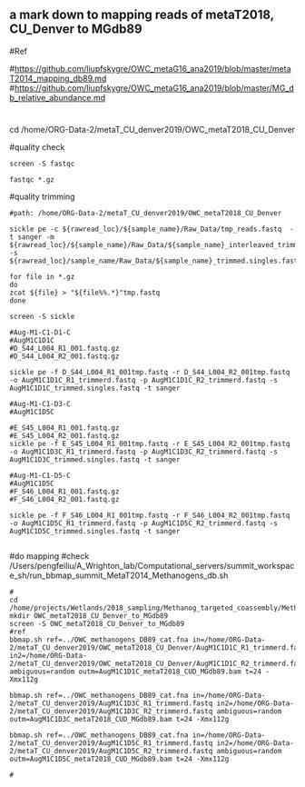 ## a mark down to mapping reads of metaT2018, CU_Denver to MGdb89 

#Ref 

#https://github.com/liupfskygre/OWC_metaG16_ana2019/blob/master/metaT2014_mapping_db89.md
#https://github.com/liupfskygre/OWC_metaG16_ana2019/blob/master/MG_db_relative_abundance.md
#
cd /home/ORG-Data-2/metaT_CU_denver2019/OWC_metaT2018_CU_Denver

#quality check
```
screen -S fastqc

fastqc *.gz
```

#quality trimming
```
#path: /home/ORG-Data-2/metaT_CU_denver2019/OWC_metaT2018_CU_Denver

sickle pe -c ${rawread_loc}/${sample_name}/Raw_Data/tmp_reads.fastq  -t sanger -m ${rawread_loc}/${sample_name}/Raw_Data/${sample_name}_interleaved_trimmed.fastq  -s ${rawread_loc}/sample_name/Raw_Data/${sample_name}_trimmed.singles.fastq

for file in *.gz 
do 
zcat ${file} > "${file%%.*}"tmp.fastq
done

screen -S sickle

#Aug-M1-C1-D1-C
#AugM1C1D1C
#D_S44_L004_R1_001.fastq.gz
#D_S44_L004_R2_001.fastq.gz

sickle pe -f D_S44_L004_R1_001tmp.fastq -r D_S44_L004_R2_001tmp.fastq -o AugM1C1D1C_R1_trimmerd.fastq -p AugM1C1D1C_R2_trimmerd.fastq -s AugM1C1D1C_trimmed.singles.fastq -t sanger 
 
#Aug-M1-C1-D3-C
#AugM1C1D5C

#E_S45_L004_R1_001.fastq.gz
#E_S45_L004_R2_001.fastq.gz
sickle pe -f E_S45_L004_R1_001tmp.fastq -r E_S45_L004_R2_001tmp.fastq -o AugM1C1D3C_R1_trimmerd.fastq -p AugM1C1D3C_R2_trimmerd.fastq -s AugM1C1D3C_trimmed.singles.fastq -t sanger 

#Aug-M1-C1-D5-C
#AugM1C1D5C
#F_S46_L004_R1_001.fastq.gz
#F_S46_L004_R2_001.fastq.gz

sickle pe -f F_S46_L004_R1_001tmp.fastq -r F_S46_L004_R2_001tmp.fastq -o AugM1C1D5C_R1_trimmerd.fastq -p AugM1C1D5C_R2_trimmerd.fastq -s AugM1C1D5C_trimmed.singles.fastq -t sanger 


```

#do mapping
#check /Users/pengfeiliu/A_Wrighton_lab/Computational_servers/summit_workspace_sh/run_bbmap_summit_MetaT2014_Methanogens_db.sh
```
#
cd /home/projects/Wetlands/2018_sampling/Methanog_targeted_coassembly/Methanogens_final_dRep_clean_db
mkdir OWC_metaT2018_CU_Denver_to_MGdb89
screen -S OWC_metaT2018_CU_Denver_to_MGdb89
#ref
bbmap.sh ref=../OWC_methanogens_DB89_cat.fna in=/home/ORG-Data-2/metaT_CU_denver2019/OWC_metaT2018_CU_Denver/AugM1C1D1C_R1_trimmerd.fastq in2=/home/ORG-Data-2/metaT_CU_denver2019/OWC_metaT2018_CU_Denver/AugM1C1D1C_R2_trimmerd.fastq ambiguous=random outm=AugM1C1D1C_metaT2018_CUD_MGdb89.bam t=24 -Xmx112g

bbmap.sh ref=../OWC_methanogens_DB89_cat.fna in=/home/ORG-Data-2/metaT_CU_denver2019/AugM1C1D3C_R1_trimmerd.fastq in2=/home/ORG-Data-2/metaT_CU_denver2019/AugM1C1D3C_R2_trimmerd.fastq ambiguous=random outm=AugM1C1D3C_metaT2018_CUD_MGdb89.bam t=24 -Xmx112g

bbmap.sh ref=../OWC_methanogens_DB89_cat.fna in=/home/ORG-Data-2/metaT_CU_denver2019/AugM1C1D5C_R1_trimmerd.fastq in2=/home/ORG-Data-2/metaT_CU_denver2019/AugM1C1D5C_R2_trimmerd.fastq ambiguous=random outm=AugM1C1D5C_metaT2018_CUD_MGdb89.bam t=24 -Xmx112g

#

```
